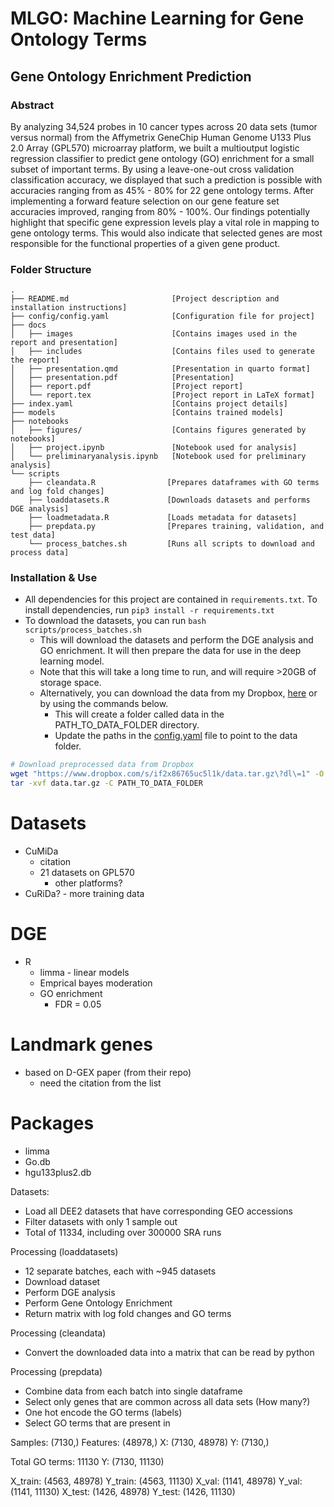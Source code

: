# **MLGO:** Machine Learning for Gene Ontology Terms

## Gene Ontology Enrichment Prediction

### Abstract

By analyzing 34,524 probes in 10 cancer types across 20 data sets (tumor versus
normal) from the Affymetrix GeneChip Human Genome U133 Plus 2.0 Array (GPL570)
microarray platform, we built a multioutput logistic regression classifier to
predict gene ontology (GO) enrichment for a small subset of important terms.
By using a leave-one-out cross validation classification accuracy, we displayed
that such a prediction is possible with accuracies ranging from as 45% - 80% for
22  gene ontology terms.  After implementing a forward feature selection on our
gene feature set accuracies improved, ranging from 80% - 100%. Our findings
potentially highlight that specific gene expression levels play a vital role in
mapping to gene ontology terms. This would also indicate that selected genes are
most responsible for the functional properties of a given gene product.

### Folder Structure

```
.
├── README.md                       [Project description and installation instructions]
├── config/config.yaml              [Configuration file for project]
├── docs
│   ├── images                      [Contains images used in the report and presentation]
│   ├── includes                    [Contains files used to generate the report]
│   ├── presentation.qmd            [Presentation in quarto format]
│   ├── presentation.pdf            [Presentation]
│   ├── report.pdf                  [Project report]
│   └── report.tex                  [Project report in LaTeX format]
├── index.yaml                      [Contains project details]
├── models                          [Contains trained models]
├── notebooks
│   ├── figures/                    [Contains figures generated by notebooks]
│   ├── project.ipynb               [Notebook used for analysis]
│   └── preliminaryanalysis.ipynb   [Notebook used for preliminary analysis]
└── scripts
    ├── cleandata.R                [Prepares dataframes with GO terms and log fold changes]
    ├── loaddatasets.R             [Downloads datasets and performs DGE analysis]
    ├── loadmetadata.R             [Loads metadata for datasets]
    ├── prepdata.py                [Prepares training, validation, and test data]
    └── process_batches.sh         [Runs all scripts to download and process data]
```

### Installation & Use

- All dependencies for this project are contained in `requirements.txt`. To
  install dependencies, run `pip3 install -r requirements.txt`
- To download the datasets, you can run `bash scripts/process_batches.sh`
  - This will download the datasets and perform the DGE analysis and GO
    enrichment. It will then prepare the data for use in the deep learning
    model.
  - Note that this will take a long time to run, and will require >20GB of
    storage space.
  - Alternatively, you can download the data from my Dropbox, [here](https://www.dropbox.com/s/if2x86765uc5l1k/data.tar.gz\?dl\=1) or by using the commands below.
    - This will create a folder called data in the PATH_TO_DATA_FOLDER
      directory.
    - Update the paths in the [config.yaml](config/config.yaml) file to point
      to the data folder.

```bash
# Download preprocessed data from Dropbox
wget "https://www.dropbox.com/s/if2x86765uc5l1k/data.tar.gz\?dl\=1" -O data.tar.gz
tar -xvf data.tar.gz -C PATH_TO_DATA_FOLDER
```

# Datasets
- CuMiDa
  - citation
  - 21 datasets on GPL570
    - other platforms?
- CuRiDa? - more training data

# DGE
- R
  - limma - linear models
  - Emprical bayes moderation
  - GO enrichment
    - FDR = 0.05
# Landmark genes

- based on D-GEX paper (from their repo)
  - need the citation from the list


# Packages
- limma
- Go.db
- hgu133plus2.db



Datasets:
- Load all DEE2 datasets that have corresponding GEO accessions
- Filter datasets with only 1 sample out
- Total of 11334, including over 300000 SRA runs

Processing (loaddatasets)
- 12 separate batches, each with ~945 datasets
- Download dataset
- Perform DGE analysis
- Perform Gene Ontology Enrichment
- Return matrix with log fold changes and GO terms

Processing (cleandata)
- Convert the downloaded data into a matrix that can be read by python

Processing (prepdata)
- Combine data from each batch into single dataframe
- Select only genes that are common across all data sets (How many?)
- One hot encode the GO terms (labels)
- Select GO terms that are present in

Samples: (7130,)
Features: (48978,)
X: (7130, 48978)
Y: (7130,)

Total GO terms: 11130
Y: (7130, 11130)

X_train: (4563, 48978)
Y_train: (4563, 11130)
X_val: (1141, 48978)
Y_val: (1141, 11130)
X_test: (1426, 48978)
Y_test: (1426, 11130)
